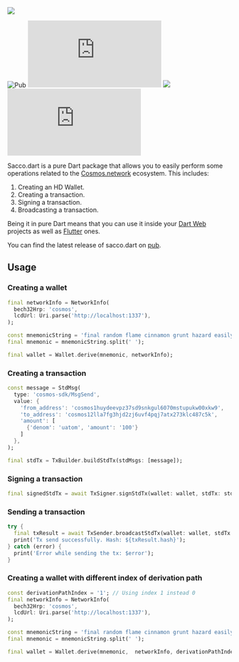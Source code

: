 ![](.img/logo.jpg)

![Pub](https://img.shields.io/pub/v/sacco)
![Travis (.org)](https://img.shields.io/travis/commercionetwork/sacco.dart)
![](https://img.shields.io/badge/compatible-flutter-blue)
[![GitHub](https://img.shields.io/github/license/commercionetwork/sacco.dart)](https://github.com/commercionetwork/sacco.dart/blob/master/LICENSE)


Sacco.dart is a pure Dart package that allows you to easily perform some operations related to the 
[Cosmos.network](https://cosmos.network) ecosystem. This includes: 

1. Creating an HD Wallet. 
2. Creating a transaction. 
3. Signing a transaction. 
4. Broadcasting a transaction.

Being it in pure Dart means that you can use it inside your [Dart Web](https://dart.dev/web) projects 
as well as [Flutter](https://flutter.dev) ones.

You can find the latest release of sacco.dart on [pub](https://pub.dev/packages/sacco#-readme-tab-).

## Usage 
### Creating a wallet
```dart
final networkInfo = NetworkInfo(
  bech32Hrp: 'cosmos',
  lcdUrl: Uri.parse('http://localhost:1337'),
);

const mnemonicString = 'final random flame cinnamon grunt hazard easily mutual resist pond solution define knife female tongue crime atom jaguar alert library best forum lesson rigid';
final mnemonic = mnemonicString.split(' ');

final wallet = Wallet.derive(mnemonic, networkInfo);
```


### Creating a transaction
```dart
const message = StdMsg(
  type: 'cosmos-sdk/MsgSend',
  value: {
    'from_address': 'cosmos1huydeevpz37sd9snkgul6070mstupukw00xkw9',
    'to_address': 'cosmos12lla7fg3hjd2zj6uvf4pqj7atx273klc487c5k',
    'amount': [
      {'denom': 'uatom', 'amount': '100'}
    ]
  },
);

final stdTx = TxBuilder.buildStdTx(stdMsgs: [message]);
``` 

### Signing a transaction
```dart
final signedStdTx = await TxSigner.signStdTx(wallet: wallet, stdTx: stdTx);
```

### Sending a transaction
```dart
try {
  final txResult = await TxSender.broadcastStdTx(wallet: wallet, stdTx: signedStdTx);
  print('Tx send successfully. Hash: ${txResult.hash}');
} catch (error) {
  print('Error while sending the tx: $error');
}
```

### Creating a wallet with different index of derivation path
```dart
const derivationPathIndex = '1'; // Using index 1 instead 0
final networkInfo = NetworkInfo(
  bech32Hrp: 'cosmos',
  lcdUrl: Uri.parse('http://localhost:1337'),
);

const mnemonicString = 'final random flame cinnamon grunt hazard easily mutual resist pond solution define knife female tongue crime atom jaguar alert library best forum lesson rigid';
final mnemonic = mnemonicString.split(' ');

final wallet = Wallet.derive(mnemonic,  networkInfo, derivationPathIndex);
```
